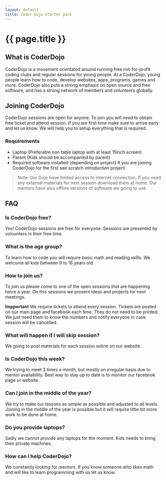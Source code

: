 ```yaml
---
layout: default
title: Coder Dojo Starter pack
---
```

# {{ page.title }}


## What is CoderDojo

CoderDojo is a movement orientated around running free not-for-profit coding clubs and regular sessions for young people. At a CoderDojo, young people learn how to code, develop websites, apps, programs, games and more. CoderDojo also puts a strong emphasis on open source and free software, and has a strong network of members and volunteers globally.

## Joining CoderDojo

CoderDojo sessions are open for anyone.
To join you will need to obtain free ticket and attend session.
If you are first time make sure to arrive early and let us know. 
We will help you to setup everything that is required.

### Requirements

- Laptop (Preferable non table laptop with at least 15inch screen)
- Parent (Kids should be accompanied by parent)
- Required software installed (depending on project)
If you are joining CoderDojo for the first see scratch introduction project

> Note: Our Dojo have limited access to internet connection. 
If you need any external materials for next session download them at home.
Our mentors have also offline versions of software we going to use.

## FAQ
### Is CoderDojo free? 

Yes! CoderDojo sessions are free for everyone. 
Sessions are presented by volounters in their free time. 

### What is the age group?

To learn how to code you will require basic math and reading skills.
We welcome all kids between 9 to 16 years old. 

### How to join us?

To join us please come to one of the open sessions that are happening twice a year. 
On this sessions we present ideas and projects for next meetings.

**Impportant** We require tickets to attend every session.
Tickets are posted on our main page and facebook each time. 
They do not need to be printed. 
We just need them to know the numbers and notify everyone in case session will be cancelled. 

### What will happen if I will skip session?

We going to post materials for each session online on our website.

### Is CoderDojo this week?

We trying to meet 3 times a month, but mostly on irregular basis due to mentor availability.
Best way to stay up to date is to monitor our facebook page or website.

### Can I join in the middle of the year?

We try to make our lessons as simple as possible and adjusted to all levels.
Joining in the middle of the year is possible but it will require little bit more work to be done at home.

### Do you provide laptops?

Sadly we cannot provide any laptops for the moment. 
Kids needs to bring their private machines.

### How can I help CoderDojo?

We constantly looking for mentors.
If you know someone who likes math and will like to learn programming with us let us know.

 
